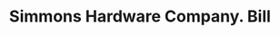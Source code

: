 ---
doi: 10.7916/D8QZ3P2H
date_other: '1897'
date_other_textual: '1897'
form: printed ephemera
genre:
- Invoices
name:
- Simmons Hardware Company
object_in_context_url: https://biggert.cul.columbia.edu/items/view/ave_biggert_00729
subject_hierarchical_geographic:
- St. Louis, Missouri, United States
subject_name:
- Simmons Hardware Company
title: Simmons Hardware Company. Bill
sort_title: Simmons Hardware Company. Bill
call_number: ave_biggert_00729
coordinates:
- 38.62722222222222,-90.19777777777779
pid: ave_biggert_00729
identifiers: ave_biggert_00729
thumbnail: false
permalink: /biggert/ave_biggert_00729/
layout: iiif-image-page
---